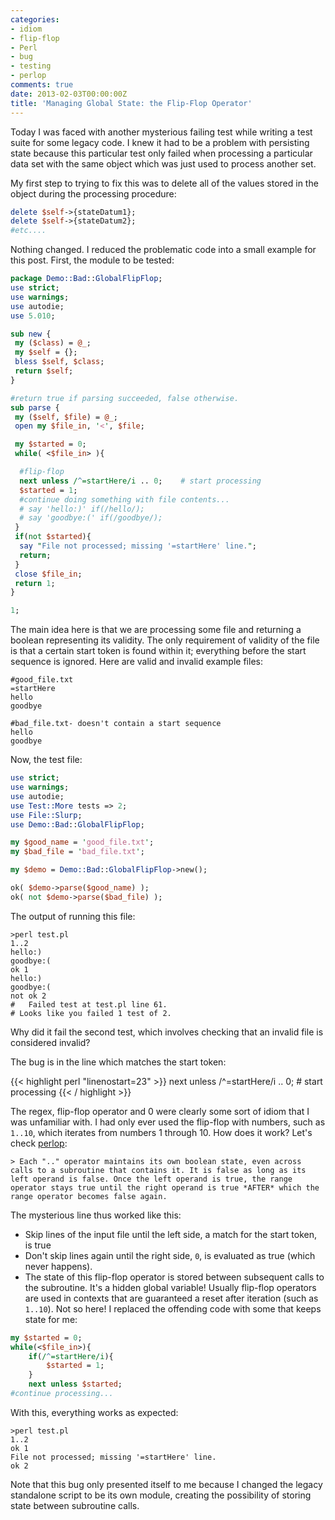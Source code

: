 ```yaml
---
categories:
- idiom
- flip-flop
- Perl
- bug
- testing
- perlop
comments: true
date: 2013-02-03T00:00:00Z
title: 'Managing Global State: the Flip-Flop Operator'
---
```


Today I was faced with another mysterious failing test while writing a test suite for some legacy code. I knew it had to be a problem with persisting state because this particular test only failed when processing a particular data set with the same object which was just used to process another set.

My first step to trying to fix this was to delete all of the values stored in the object during the processing procedure:

``` perl
delete $self->{stateDatum1};
delete $self->{stateDatum2};
#etc....
```

Nothing changed. I reduced the problematic code into a small example for this post. First, the module to be tested:

``` perl
package Demo::Bad::GlobalFlipFlop;
use strict;
use warnings;
use autodie;
use 5.010;

sub new {
 my ($class) = @_;
 my $self = {};
 bless $self, $class;
 return $self;
}

#return true if parsing succeeded, false otherwise.
sub parse {
 my ($self, $file) = @_;
 open my $file_in, '<', $file;

 my $started = 0;
 while( <$file_in> ){

  #flip-flop
  next unless /^=startHere/i .. 0;    # start processing
  $started = 1;
  #continue doing something with file contents...
  # say 'hello:)' if(/hello/);
  # say 'goodbye:(' if(/goodbye/);
 }
 if(not $started){
  say "File not processed; missing '=startHere' line.";
  return;
 }
 close $file_in;
 return 1;
}

1;
```

The main idea here is that we are processing some file and returning a boolean representing its validity. The only requirement of validity of the file is that a certain start token is found within it; everything before the start sequence is ignored. Here are valid and invalid example files:

```plaintext
#good_file.txt
=startHere
hello
goodbye

#bad_file.txt- doesn't contain a start sequence
hello
goodbye
```

Now, the test file:

``` perl
use strict;
use warnings;
use autodie;
use Test::More tests => 2;
use File::Slurp;
use Demo::Bad::GlobalFlipFlop;

my $good_name = 'good_file.txt';
my $bad_file = 'bad_file.txt';

my $demo = Demo::Bad::GlobalFlipFlop->new();

ok( $demo->parse($good_name) );
ok( not $demo->parse($bad_file) );
```

The output of running this file:

    >perl test.pl
    1..2
    hello:)
    goodbye:(
    ok 1
    hello:)
    goodbye:(
    not ok 2
    #   Failed test at test.pl line 61.
    # Looks like you failed 1 test of 2.

Why did it fail the second test, which involves checking that an invalid file is considered invalid?

The bug is in the line which matches the start token:

{{< highlight perl "linenostart=23" >}}
next unless /^=startHere/i .. 0; # start processing
{{< / highlight >}}

The regex, flip-flop operator and 0 were clearly some sort of idiom that I was unfamiliar with. I had only ever used the flip-flop with numbers, such as `1..10`, which iterates from numbers 1 through 10. How does it work? Let's check [perlop](http://perldoc.perl.org/perlop.html):

    > Each ".." operator maintains its own boolean state, even across calls to a subroutine that contains it. It is false as long as its left operand is false. Once the left operand is true, the range operator stays true until the right operand is true *AFTER* which the range operator becomes false again.

The mysterious line thus worked like this:

* Skip lines of the input file until the left side, a match for the start token, is true
* Don't skip lines again until the right side, `0`, is evaluated as true (which never happens).
* The state of this flip-flop operator is stored between subsequent calls to the subroutine. It's a hidden global variable! Usually flip-flop operators are used in contexts that are guaranteed a reset after iteration (such as `1..10`). Not so here! I replaced the offending code with some that keeps state for me:

``` perl
my $started = 0;
while(<$file_in>){
    if(/^=startHere/i){
        $started = 1;
    }
    next unless $started;
#continue processing...
```

With this, everything works as expected:

    >perl test.pl
    1..2
    ok 1
    File not processed; missing '=startHere' line.
    ok 2

Note that this bug only presented itself to me because I changed the legacy standalone script to be its own module, creating the possibility of storing state between subroutine calls.
